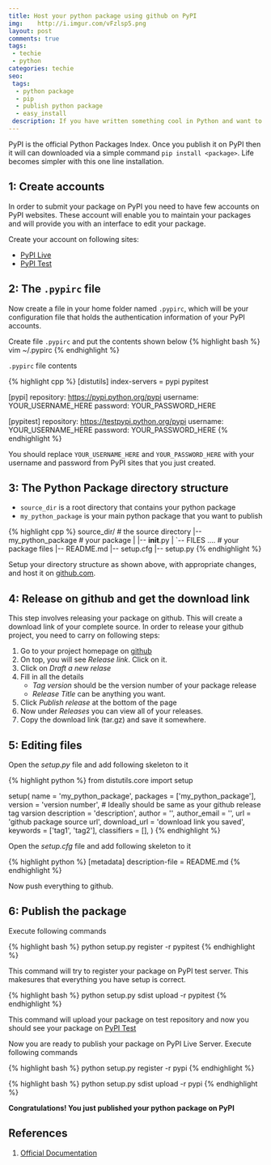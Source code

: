 ```yaml
---
title: Host your python package using github on PyPI
img:    http://i.imgur.com/vFzlsp5.png
layout: post
comments: true
tags:
 - techie
 - python
categories: techie
seo:
 tags:
  - python package
  - pip
  - publish python package
  - easy_install
 description: If you have written something cool in Python and want to make it installable via pip and easy_install, this post will help you publish your python online.
---
```


PyPI is the official Python Packages Index. Once you publish it on PyPI then it will can downloaded via a simple command `pip install <package>`. Life becomes simpler with this one line installation.

## 1: Create accounts
In order to submit your package on PyPI you need to have few accounts on PyPI websites. These account will enable you to maintain your packages and will provide you with an interface to edit your package.

Create your account on following sites:

* [PyPI Live](http://pypi.python.org/pypi?%3Aaction=register_form)
* [PyPI Test](http://testpypi.python.org/pypi?%3Aaction=register_form)


## 2: The `.pypirc` file
Now create a file in your home folder named `.pypirc`, which will be your configuration file that holds the authentication information of your PyPI accounts.

Create file `.pypirc` and put the contents shown below
{% highlight bash %}
vim ~/.pypirc
{% endhighlight %}

`.pypirc` file contents

{% highlight cpp %}
[distutils]
index-servers =
  pypi
  pypitest

[pypi]
repository: https://pypi.python.org/pypi
username: YOUR_USERNAME_HERE
password: YOUR_PASSWORD_HERE

[pypitest]
repository: https://testpypi.python.org/pypi
username: YOUR_USERNAME_HERE
password: YOUR_PASSWORD_HERE
{% endhighlight %}


You should replace `YOUR_USERNAME_HERE` and `YOUR_PASSWORD_HERE` with your username and password from PyPI sites that you just created.


## 3: The Python Package directory structure
* `source_dir` is a root directory that contains your python package
* `my_python_package` is your main python package that you want to publish


{% highlight cpp %}
source_dir/                 # the source directory
|-- my_python_package       # your package
|   |-- __init__.py
|   `-- FILES ....          # your package files
|-- README.md
|-- setup.cfg
|-- setup.py
{% endhighlight %}

Setup your directory structure as shown above, with appropriate changes, and host it on [github.com](http://github.com).

## 4: Release on github and get the download link
This step involves releasing your package on github. This will create a download link of your complete source. In order to release your github project, you need to carry on following steps:

1. Go to your project homepage on [github](http://github.com)
2. On top, you will see *Release link*. Click on it.
3. Click on *Draft a new relase*
4. Fill in all the details
   * *Tag version* should be the version number of your package release
   * *Release Title* can be anything you want.
5. Click *Publish release* at the bottom of the page
6. Now under *Releases* you can view all of your releases.
7. Copy the download link (tar.gz) and save it somewhere.


## 5: Editing files
Open the *setup.py* file and add following skeleton to it

{% highlight python %}
from distutils.core import setup

setup(
    name = 'my_python_package',
    packages = ['my_python_package'],
    version = 'version number',  # Ideally should be same as your github release tag varsion
    description = 'description',
    author = '',
    author_email = '',
    url = 'github package source url',
    download_url = 'download link you saved',
    keywords = ['tag1', 'tag2'],
    classifiers = [],
)
{% endhighlight %}

Open the *setup.cfg* file and add following skeleton to it

{% highlight python %}
[metadata]
description-file = README.md
{% endhighlight %}

Now push everything to github.


## 6: Publish the package
Execute following commands

{% highlight bash %}
python setup.py register -r pypitest
{% endhighlight %}

This command will try to register your package on PyPI test server. This makesures that everything you have setup is correct.

{% highlight bash %}
python setup.py sdist upload -r pypitest
{% endhighlight %}

This command will upload your package on test repository and now you should see your package on [PyPI Test](https://testpypi.python.org/pypi)

Now you are ready to publish your package on PyPI Live Server. Execute following commands

{% highlight bash %}
python setup.py register -r pypi
{% endhighlight %}

{% highlight bash %}
python setup.py sdist upload -r pypi
{% endhighlight %}

**Congratulations! You just published your python package on PyPI**

## References
1. [Official Documentation](http://wiki.python.org/moin/CheeseShopTutorial#Submitting_Packages_to_the_Package_Index)
